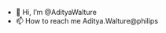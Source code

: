 - 👋 Hi, I’m @AdityaWalture
- 📫 How to reach me Aditya.Walture@philips


<!---
AdityaWalture-Philips/AdityaWalture-Philips is a ✨ special ✨ repository because its `README.md` (this file) appears on your GitHub profile.
You can click the Preview link to take a look at your changes.
--->
